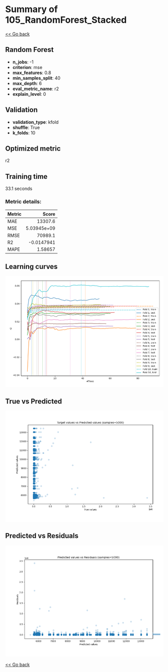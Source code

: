 # Summary of 105_RandomForest_Stacked

[<< Go back](../README.md)


## Random Forest
- **n_jobs**: -1
- **criterion**: mse
- **max_features**: 0.8
- **min_samples_split**: 40
- **max_depth**: 6
- **eval_metric_name**: r2
- **explain_level**: 0

## Validation
 - **validation_type**: kfold
 - **shuffle**: True
 - **k_folds**: 10

## Optimized metric
r2

## Training time

33.1 seconds

### Metric details:
| Metric   |           Score |
|:---------|----------------:|
| MAE      | 13307.6         |
| MSE      |     5.03945e+09 |
| RMSE     | 70989.1         |
| R2       |    -0.0147941   |
| MAPE     |     1.58657     |



## Learning curves
![Learning curves](learning_curves.png)
## True vs Predicted

![True vs Predicted](true_vs_predicted.png)


## Predicted vs Residuals

![Predicted vs Residuals](predicted_vs_residuals.png)



[<< Go back](../README.md)
